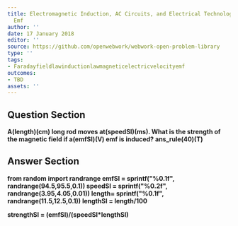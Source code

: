 ```yaml
---
title: Electromagnetic Induction, AC Circuits, and Electrical Technologies - Motional
  Emf
author: ''
date: 17 January 2018
editor: ''
source: https://github.com/openwebwork/webwork-open-problem-library
type: ''
tags:
- Faradayfieldlawinductionlawmagneticelectricvelocityemf
outcomes:
- TBD
assets: ''
---
```


## Question Section 

<b>
A(length)(cm) long rod moves at(speedSI)(ms). What is the strength of the magnetic field if a(emfSI)(V) emf is induced?
ans_rule(40)(T)


## Answer Section

from random import randrange
emfSI = sprintf("%0.1f", randrange(94.5,95.5,0.1))
speedSI = sprintf("%0.2f", randrange(3.95,4.05,0.01))
length= sprintf("%0.1f", randrange(11.5,12.5,0.1))
lengthSI = length/100

strengthSI = (emfSI)/(speedSI*lengthSI)